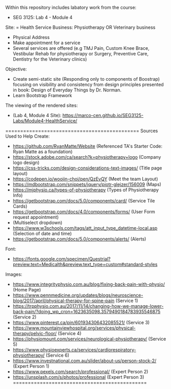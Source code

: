 Within this repository includes labatory work from the course: 
- SEG 3125: Lab 4 - Module 4

Site:
= Health Service Business: Physiotherapy OR Veterinary business
- Physical Address
- Make appointment for a service
- Several services are offered (e.g TMJ Pain, Custom Knee Brace, Vestibular Rehab for
physiotherapy or Surgery, Preventive Care, Dentistry for the Veterinary clinics)

Objective:
- Create semi-static site (Responding only to components of Boostrap) focusing on visibility and consistency from design principles presented in book: Design of Everyday Things by Dr. Norman.
- Learn Bootstrap Framework


The viewing of the rendered sites:
* (Lab 4, Module 4 Site): 
https://marco-cen.github.io/SEG3125-Labs/Module4-HealthService/




=============================================
Sources Used to Help Create:
- https://github.com/RyanMatte/Website (Referenced TA's Starter Code: Ryan Matte as a foundation)
- https://stock.adobe.com/ca/search?k=physiotherapy+logo (Company logo design)
- https://css-tricks.com/design-considerations-text-images/ (Title page layout)
- https://codepen.io/woojin-choi/pen/QzEvQY (Meet the team Layout)
- https://mdbootstrap.com/snippets/jquery/piotr-glejzer/156009 (Maps)
- https://mjphysio.ca/types-of-physiotherapy (Types of Physiotherapy Info)
- https://getbootstrap.com/docs/5.0/components/card/ (Service Tile Cards)
- https://getbootstrap.com/docs/4.0/components/forms/ (User Form request appointment)
- (Multiselect dropdown)
- https://www.w3schools.com/tags/att_input_type_datetime-local.asp (Selection of date and time)
- https://getbootstrap.com/docs/5.0/components/alerts/ (Alerts)

Font:
- https://fonts.google.com/specimen/Questrial?preview.text=Medicalth&preview.text_type=custom#standard-styles 

Images:
- https://www.integrityphysio.com.au/blog/fixing-back-pain-with-physio/  (Home Page)
- https://www.pennmedicine.org/updates/blogs/neuroscience-blog/2017/april/physical-therapy-for-spine-pain  (Service 1)
- https://trpphysio.com.au/2017/11/14/changing-how-we-manage-lower-back-pain/?doing_wp_cron=1623635098.3579490184783935546875 (Service 2)
- https://www.pinterest.ca/pin/601934306432085521/ (Service 3)
- https://www.mountainviewhospital.org/services/physical-therapy/pelvic-floor/ (Service 4)
- https://physiomount.com/services/neurological-physiotherapy/ (Service 5)
- https://www.physioexperts.ca/services/cardiorespiratory-physiotherapy/ (Service 6)
- https://www.investnational.com.au/slider/about-us/person-stock-2/ (Expert Person 1)
- https://www.pexels.com/search/professional/ (Expert Person 2)
- https://unsplash.com/s/photos/professional (Expert Person 3)
=============================================
